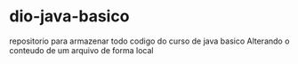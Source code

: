 # dio-java-basico
repositorio para armazenar todo codigo do curso de java basico
Alterando o conteudo de um arquivo de forma local


